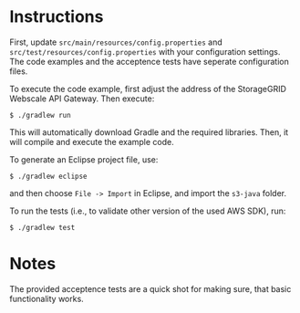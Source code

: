 # Instructions

First, update `src/main/resources/config.properties` and `src/test/resources/config.properties` with your configuration settings. The code examples and the acceptence tests have seperate configuration files.

To execute the code example, first adjust the address of the StorageGRID Webscale API Gateway. Then execute:
```
$ ./gradlew run
```
This will automatically download Gradle and the required libraries. Then, it will compile and execute the example code.

To generate an Eclipse project file, use:
```
$ ./gradlew eclipse
```
and then choose `File -> Import` in Eclipse, and import the `s3-java` folder.

To run the tests (i.e., to validate other version of the used AWS SDK), run:
```
$ ./gradlew test
```

# Notes

The provided acceptence tests are a quick shot for making sure, that basic functionality works.

